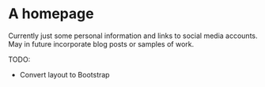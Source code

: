 # A homepage

Currently just some personal information and links to social media accounts. May in future incorporate blog posts or samples of work.

TODO:
* Convert layout to Bootstrap
